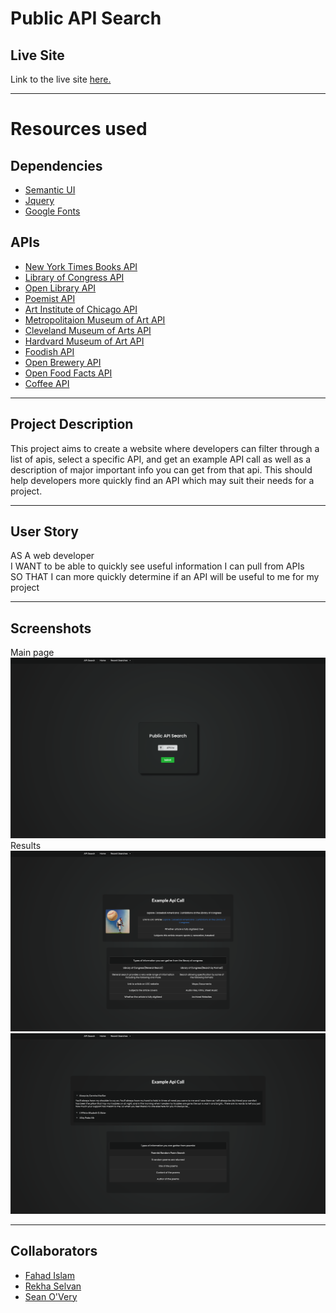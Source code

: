 # Public API Search

## Live Site

Link to the live site [here.](https://seanovery.github.io/public-api-search/)

---

# Resources used
## Dependencies
* [Semantic UI](https://semantic-ui.com/) 
* [Jquery](https://jquery.com/)
* [Google Fonts](https://fonts.google.com/)
## APIs
* [New York Times Books API](https://developer.nytimes.com/docs/books-product/1/overview)
* [Library of Congress API](https://www.loc.gov/apis/json-and-yaml/)
* [Open Library API](https://openlibrary.org/developers/api)
* [Poemist API](https://poemist.github.io/poemist-apidoc/)
* [Art Institute of Chicago API](https://api.artic.edu/docs/)
* [Metropolitaion Museum of Art API](https://metmuseum.github.io/)
* [Cleveland Museum of Arts API](https://openaccess-api.clevelandart.org/)
* [Hardvard Museum of Art API](https://github.com/harvardartmuseums/api-docs)
* [Foodish API](https://foodish-api.herokuapp.com/)
* [Open Brewery API](https://www.openbrewerydb.org/documentation)
* [Open Food Facts API](https://world.openfoodfacts.org/data)
* [Coffee API](https://coffee.alexflipnote.dev/)

---

## Project Description
  This project aims to create a website where developers can filter through a list of apis, select a specific API, and get an example API call as well as a description of major important info you can get from that api. This should help developers more quickly find an API which may suit their needs for a project.

---

## User Story
  AS A web developer <br>
  I WANT to be able to quickly see useful information I can pull from APIs<br>
  SO THAT I can more quickly determine if an API will be useful to me for my project

---

## Screenshots
Main page
![Main Page](./assets/images/main.png)
Results
![Results Page](./assets/images/results.png)
![Results Page2](./assets/images/results2.png)

---

## Collaborators
* [Fahad Islam](https://github.com/sadiyan)
* [Rekha Selvan](https://github.com/rekhaselvan01)
* [Sean O'Very](https://github.com/SeanOVery)